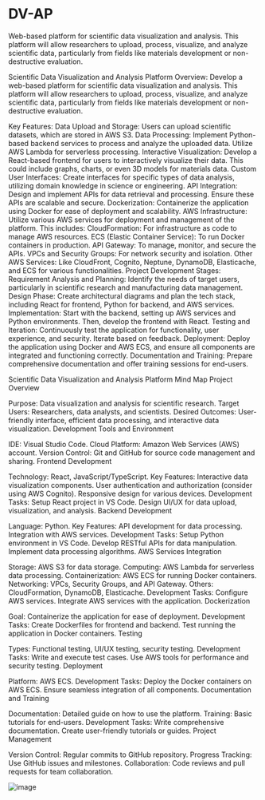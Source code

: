 # DV-AP
Web-based platform for scientific data visualization and analysis. This platform will allow researchers to upload, process, visualize, and analyze scientific data, particularly from fields like materials development or non-destructive evaluation.


Scientific Data Visualization and Analysis Platform
Overview:
Develop a web-based platform for scientific data visualization and analysis. This platform will allow researchers to upload, process, visualize, and analyze scientific data, particularly from fields like materials development or non-destructive evaluation.

Key Features:
Data Upload and Storage: Users can upload scientific datasets, which are stored in AWS S3.
Data Processing: Implement Python-based backend services to process and analyze the uploaded data. Utilize AWS Lambda for serverless processing.
Interactive Visualization: Develop a React-based frontend for users to interactively visualize their data. This could include graphs, charts, or even 3D models for materials data.
Custom User Interfaces: Create interfaces for specific types of data analysis, utilizing domain knowledge in science or engineering.
API Integration: Design and implement APIs for data retrieval and processing. Ensure these APIs are scalable and secure.
Dockerization: Containerize the application using Docker for ease of deployment and scalability.
AWS Infrastructure: Utilize various AWS services for deployment and management of the platform. This includes:
CloudFormation: For infrastructure as code to manage AWS resources.
ECS (Elastic Container Service): To run Docker containers in production.
API Gateway: To manage, monitor, and secure the APIs.
VPCs and Security Groups: For network security and isolation.
Other AWS Services: Like CloudFront, Cognito, Neptune, DynamoDB, Elasticache, and ECS for various functionalities.
Project Development Stages:
Requirement Analysis and Planning: Identify the needs of target users, particularly in scientific research and manufacturing data management.
Design Phase: Create architectural diagrams and plan the tech stack, including React for frontend, Python for backend, and AWS services.
Implementation: Start with the backend, setting up AWS services and Python environments. Then, develop the frontend with React.
Testing and Iteration: Continuously test the application for functionality, user experience, and security. Iterate based on feedback.
Deployment: Deploy the application using Docker and AWS ECS, and ensure all components are integrated and functioning correctly.
Documentation and Training: Prepare comprehensive documentation and offer training sessions for end-users.


Scientific Data Visualization and Analysis Platform Mind Map
Project Overview

Purpose: Data visualization and analysis for scientific research.
Target Users: Researchers, data analysts, and scientists.
Desired Outcomes: User-friendly interface, efficient data processing, and interactive data visualization.
Development Tools and Environment

IDE: Visual Studio Code.
Cloud Platform: Amazon Web Services (AWS) account.
Version Control: Git and GitHub for source code management and sharing.
Frontend Development

Technology: React, JavaScript/TypeScript.
Key Features:
Interactive data visualization components.
User authentication and authorization (consider using AWS Cognito).
Responsive design for various devices.
Development Tasks:
Setup React project in VS Code.
Design UI/UX for data upload, visualization, and analysis.
Backend Development

Language: Python.
Key Features:
API development for data processing.
Integration with AWS services.
Development Tasks:
Setup Python environment in VS Code.
Develop RESTful APIs for data manipulation.
Implement data processing algorithms.
AWS Services Integration

Storage: AWS S3 for data storage.
Computing: AWS Lambda for serverless data processing.
Containerization: AWS ECS for running Docker containers.
Networking: VPCs, Security Groups, and API Gateway.
Others: CloudFormation, DynamoDB, Elasticache.
Development Tasks:
Configure AWS services.
Integrate AWS services with the application.
Dockerization

Goal: Containerize the application for ease of deployment.
Development Tasks:
Create Dockerfiles for frontend and backend.
Test running the application in Docker containers.
Testing

Types: Functional testing, UI/UX testing, security testing.
Development Tasks:
Write and execute test cases.
Use AWS tools for performance and security testing.
Deployment

Platform: AWS ECS.
Development Tasks:
Deploy the Docker containers on AWS ECS.
Ensure seamless integration of all components.
Documentation and Training

Documentation: Detailed guide on how to use the platform.
Training: Basic tutorials for end-users.
Development Tasks:
Write comprehensive documentation.
Create user-friendly tutorials or guides.
Project Management


Version Control: Regular commits to GitHub repository.
Progress Tracking: Use GitHub issues and milestones.
Collaboration: Code reviews and pull requests for team collaboration.


![image](https://github.com/Joe-b-20/DV-AP/assets/109188506/51026707-9da3-41f3-99a0-34608d5c432b)
